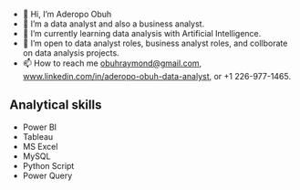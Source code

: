 - 👋 Hi, I’m Aderopo Obuh
- 👀 I’m a data analyst and also a business analyst.
- 🌱 I’m currently learning data analysis with Artificial Intelligence.
- 💞️ I’m open to data analyst roles, business analyst roles, and collborate on data analysis projects.
- 📫 How to reach me obuhraymond@gmail.com, www.linkedin.com/in/aderopo-obuh-data-analyst, or +1 226-977-1465.

Analytical skills
---
- Power BI
- Tableau
- MS Excel
- MySQL
- Python Script
- Power Query


